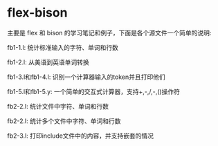 # flex-bison

主要是 flex 和 bison 的学习笔记和例子，下面是各个源文件一个简单的说明:

fb1-1.l: 统计标准输入的字符、单词和行数

fb1-2.l: 从美语到英语单词转换

fb1-3.l和fb1-4.l: 识别一个计算器输入的token并且打印他们

fb1-5.l和fb1-5.y: 一个简单的交互式计算器，支持+,-,/,-,()操作符

fb2-2.l: 统计文件中字符、单词和行数

fb2-2.l: 统计多个文件中字符、单词和行数

fb2-3.l: 打印include文件中的内容，并支持嵌套的情况

